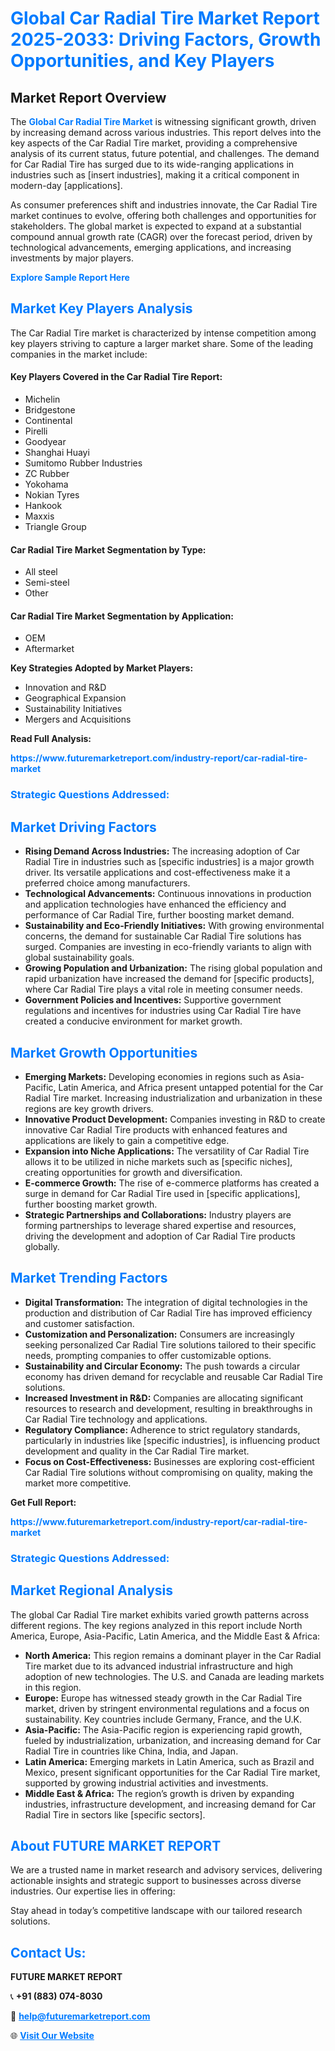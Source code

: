 <h1 style="color: #007BFF;">Global Car Radial Tire Market Report 2025-2033: Driving Factors, Growth Opportunities, and Key Players</h1>

<section id="overview">
<h2>Market Report Overview</h2>
<p>The <a href="https://www.futuremarketreport.com/industry-report/car-radial-tire-market" style="color: #007BFF; text-decoration: none;"><strong>Global Car Radial Tire Market</strong></a> is witnessing significant growth, driven by increasing demand across various industries. This report delves into the key aspects of the Car Radial Tire market, providing a comprehensive analysis of its current status, future potential, and challenges. The demand for Car Radial Tire has surged due to its wide-ranging applications in industries such as [insert industries], making it a critical component in modern-day [applications].</p>
<p>As consumer preferences shift and industries innovate, the Car Radial Tire market continues to evolve, offering both challenges and opportunities for stakeholders. The global market is expected to expand at a substantial compound annual growth rate (CAGR) over the forecast period, driven by technological advancements, emerging applications, and increasing investments by major players.</p>
</section>

<section id="overview">
<p><a href="https://www.futuremarketreport.com/request-sample/reportId=41190" style="color: #007BFF; text-decoration: none;"><strong>Explore Sample Report Here</strong></a></p>
</section>

<section id="key-players">
<h2 style="color: #007BFF;">Market Key Players Analysis</h2>
<p>The Car Radial Tire market is characterized by intense competition among key players striving to capture a larger market share. Some of the leading companies in the market include:</p>
<h4>Key Players Covered in the Car Radial Tire Report:</h4>
<ul><li>Michelin</li><li>Bridgestone</li><li>Continental</li><li>Pirelli</li><li>Goodyear</li><li>Shanghai Huayi</li><li>Sumitomo Rubber Industries</li><li>ZC Rubber</li><li>Yokohama</li><li>Nokian Tyres</li><li>Hankook</li><li>Maxxis</li><li>Triangle Group</li></ul>
<h4>Car Radial Tire Market Segmentation by Type:</h4>
<ul><li>All steel</li><li>Semi-steel</li><li>Other</li></ul>

<h4>Car Radial Tire Market Segmentation by Application:</h4>
<ul><li>OEM</li><li>Aftermarket</li></ul>
<p><strong>Key Strategies Adopted by Market Players:</strong></p>
<ul>
<li>Innovation and R&D</li>
<li>Geographical Expansion</li>
<li>Sustainability Initiatives</li>
<li>Mergers and Acquisitions</li>
</ul>
</section>

<section>
<p><strong>Read Full Analysis: </strong></p><a href="https://www.futuremarketreport.com/industry-report/car-radial-tire-market" style="color: #007BFF; text-decoration: none;"><strong>https://www.futuremarketreport.com/industry-report/car-radial-tire-market</strong></a>
<h3 style="color: #007BFF;">Strategic Questions Addressed:</h3>
</section>

<section id="driving-factors">
<h2 style="color: #007BFF;">Market Driving Factors</h2>
<ul>
<li><strong>Rising Demand Across Industries:</strong> The increasing adoption of Car Radial Tire in industries such as [specific industries] is a major growth driver. Its versatile applications and cost-effectiveness make it a preferred choice among manufacturers.</li>
<li><strong>Technological Advancements:</strong> Continuous innovations in production and application technologies have enhanced the efficiency and performance of Car Radial Tire, further boosting market demand.</li>
<li><strong>Sustainability and Eco-Friendly Initiatives:</strong> With growing environmental concerns, the demand for sustainable Car Radial Tire solutions has surged. Companies are investing in eco-friendly variants to align with global sustainability goals.</li>
<li><strong>Growing Population and Urbanization:</strong> The rising global population and rapid urbanization have increased the demand for [specific products], where Car Radial Tire plays a vital role in meeting consumer needs.</li>
<li><strong>Government Policies and Incentives:</strong> Supportive government regulations and incentives for industries using Car Radial Tire have created a conducive environment for market growth.</li>
</ul>
</section>

<section id="growth-opportunities">
<h2 style="color: #007BFF;">Market Growth Opportunities</h2>
<ul>
<li><strong>Emerging Markets:</strong> Developing economies in regions such as Asia-Pacific, Latin America, and Africa present untapped potential for the Car Radial Tire market. Increasing industrialization and urbanization in these regions are key growth drivers.</li>
<li><strong>Innovative Product Development:</strong> Companies investing in R&D to create innovative Car Radial Tire products with enhanced features and applications are likely to gain a competitive edge.</li>
<li><strong>Expansion into Niche Applications:</strong> The versatility of Car Radial Tire allows it to be utilized in niche markets such as [specific niches], creating opportunities for growth and diversification.</li>
<li><strong>E-commerce Growth:</strong> The rise of e-commerce platforms has created a surge in demand for Car Radial Tire used in [specific applications], further boosting market growth.</li>
<li><strong>Strategic Partnerships and Collaborations:</strong> Industry players are forming partnerships to leverage shared expertise and resources, driving the development and adoption of Car Radial Tire products globally.</li>
</ul>
</section>

<section id="trending-factors">
<h2 style="color: #007BFF;">Market Trending Factors</h2>
<ul>
<li><strong>Digital Transformation:</strong> The integration of digital technologies in the production and distribution of Car Radial Tire has improved efficiency and customer satisfaction.</li>
<li><strong>Customization and Personalization:</strong> Consumers are increasingly seeking personalized Car Radial Tire solutions tailored to their specific needs, prompting companies to offer customizable options.</li>
<li><strong>Sustainability and Circular Economy:</strong> The push towards a circular economy has driven demand for recyclable and reusable Car Radial Tire solutions.</li>
<li><strong>Increased Investment in R&D:</strong> Companies are allocating significant resources to research and development, resulting in breakthroughs in Car Radial Tire technology and applications.</li>
<li><strong>Regulatory Compliance:</strong> Adherence to strict regulatory standards, particularly in industries like [specific industries], is influencing product development and quality in the Car Radial Tire market.</li>
<li><strong>Focus on Cost-Effectiveness:</strong> Businesses are exploring cost-efficient Car Radial Tire solutions without compromising on quality, making the market more competitive.</li>
</ul>
</section>

<section>
<p><strong>Get Full Report: </strong></p><a href="https://www.futuremarketreport.com/industry-report/car-radial-tire-market" style="color: #007BFF; text-decoration: none;"><strong>https://www.futuremarketreport.com/industry-report/car-radial-tire-market</strong></a>
<h3 style="color: #007BFF;">Strategic Questions Addressed:</h3>
</section>


<section id="regional-analysis">
<h2 style="color: #007BFF;">Market Regional Analysis</h2>
<p>The global Car Radial Tire market exhibits varied growth patterns across different regions. The key regions analyzed in this report include North America, Europe, Asia-Pacific, Latin America, and the Middle East & Africa:</p>
<ul>
<li><strong>North America:</strong> This region remains a dominant player in the Car Radial Tire market due to its advanced industrial infrastructure and high adoption of new technologies. The U.S. and Canada are leading markets in this region.</li>
<li><strong>Europe:</strong> Europe has witnessed steady growth in the Car Radial Tire market, driven by stringent environmental regulations and a focus on sustainability. Key countries include Germany, France, and the U.K.</li>
<li><strong>Asia-Pacific:</strong> The Asia-Pacific region is experiencing rapid growth, fueled by industrialization, urbanization, and increasing demand for Car Radial Tire in countries like China, India, and Japan.</li>
<li><strong>Latin America:</strong> Emerging markets in Latin America, such as Brazil and Mexico, present significant opportunities for the Car Radial Tire market, supported by growing industrial activities and investments.</li>
<li><strong>Middle East & Africa:</strong> The region’s growth is driven by expanding industries, infrastructure development, and increasing demand for Car Radial Tire in sectors like [specific sectors].</li>
</ul>
</section>

<footer>
<h2 style="color: #007BFF;">About FUTURE MARKET REPORT</h2>
<p>We are a trusted name in market research and advisory services, delivering actionable insights and strategic support to businesses across diverse industries. Our expertise lies in offering:</p>

<p>Stay ahead in today’s competitive landscape with our tailored research solutions.</p>

<h2 style="color: #007BFF;">Contact Us:</h2>
<p><strong>FUTURE MARKET REPORT</strong></p>
<p>📞 <strong>+91 (883) 074-8030</strong></p>
<p>📧 <strong><a href="mailto:help@futuremarketreport.com" style="color: #007BFF;">help@futuremarketreport.com</a></strong></p>
<p>🌐 <strong><a href="https://www.futuremarketreport.com/" style="color: #007BFF;">Visit Our Website</a></strong></p>
</footer>